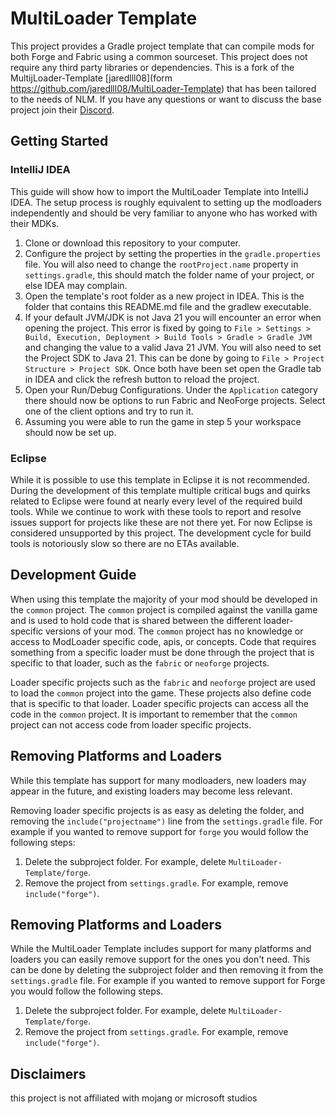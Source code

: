 # MultiLoader Template

This project provides a Gradle project template that can compile mods for both Forge and Fabric using a common sourceset. This project does not require any third party libraries or dependencies.
This is a fork of the MultijLoader-Template [jaredlll08](form https://github.com/jaredlll08/MultiLoader-Template) that has been tailored to the needs of NLM. If you have any questions or want to discuss the base project join their [Discord](https://discord.myceliummod.network).

## Getting Started

### IntelliJ IDEA

This guide will show how to import the MultiLoader Template into IntelliJ IDEA. The setup process is roughly equivalent to setting up the modloaders independently and should be very familiar to anyone who has worked with their MDKs.

1. Clone or download this repository to your computer.
2. Configure the project by setting the properties in the `gradle.properties` file. You will also need to change the `rootProject.name`  property in `settings.gradle`, this should match the folder name of your project, or else IDEA may complain.
3. Open the template's root folder as a new project in IDEA. This is the folder that contains this README.md file and the gradlew executable.
4. If your default JVM/JDK is not Java 21 you will encounter an error when opening the project. This error is fixed by going to `File > Settings > Build, Execution, Deployment > Build Tools > Gradle > Gradle JVM` and changing the value to a valid Java 21 JVM. You will also need to set the Project SDK to Java 21. This can be done by going to `File > Project Structure > Project SDK`. Once both have been set open the Gradle tab in IDEA and click the refresh button to reload the project.
5. Open your Run/Debug Configurations. Under the `Application` category there should now be options to run Fabric and NeoForge projects. Select one of the client options and try to run it.
6. Assuming you were able to run the game in step 5 your workspace should now be set up.


### Eclipse

While it is possible to use this template in Eclipse it is not recommended. During the development of this template multiple critical bugs and quirks related to Eclipse were found at nearly every level of the required build tools. While we continue to work with these tools to report and resolve issues support for projects like these are not there yet. For now Eclipse is considered unsupported by this project. The development cycle for build tools is notoriously slow so there are no ETAs available.

## Development Guide
When using this template the majority of your mod should be developed in the `common` project. The `common` project is compiled against the vanilla game and is used to hold code that is shared between the different loader-specific versions of your mod. The `common` project has no knowledge or access to ModLoader specific code, apis, or concepts. Code that requires something from a specific loader must be done through the project that is specific to that loader, such as the `fabric` or `neoforge` projects.


Loader specific projects such as the `fabric` and `neoforge` project are used to load the `common` project into the game. These projects also define code that is specific to that loader. Loader specific projects can access all the code in the `common` project. It is important to remember that the `common` project can not access code from loader specific projects.

## Removing Platforms and Loaders

While this template has support for many modloaders, new loaders may appear in the future, and existing loaders may become less relevant.

Removing loader specific projects is as easy as deleting the folder, and removing the `include("projectname")` line from the `settings.gradle` file.
For example if you wanted to remove support for `forge` you would follow the following steps:


1. Delete the subproject folder. For example, delete `MultiLoader-Template/forge`.
2. Remove the project from `settings.gradle`. For example, remove `include("forge")`.

## Removing Platforms and Loaders

While the MultiLoader Template includes support for many platforms and loaders you can easily remove support for the ones you don't need. This can be done by deleting the subproject folder and then removing it from the `settings.gradle` file. For example if you wanted to remove support for Forge you would follow the following steps.

1. Delete the subproject folder. For example, delete `MultiLoader-Template/forge`.
2. Remove the project from `settings.gradle`. For example, remove `include("forge")`.

## Disclaimers

this project is not affiliated with mojang or microsoft studios
